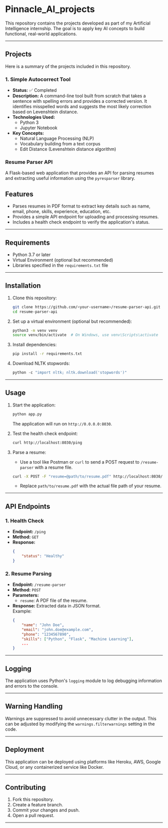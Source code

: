 # Pinnacle_AI_projects

This repository contains the projects developed as part of my Artificial Intelligence internship. The goal is to apply key AI concepts to build functional, real-world applications.

---

## Projects

Here is a summary of the projects included in this repository.

### 1. Simple Autocorrect Tool

* **Status:** ✅ Completed
* **Description:** A command-line tool built from scratch that takes a sentence with spelling errors and provides a corrected version. It identifies misspelled words and suggests the most likely correction based on Levenshtein distance.
* **Technologies Used:**
    * Python 3
    * Jupyter Notebook
* **Key Concepts:**
    * Natural Language Processing (NLP)
    * Vocabulary building from a text corpus
    * Edit Distance (Levenshtein distance algorithm)


### Resume Parser API

A Flask-based web application that provides an API for parsing resumes and extracting useful information using the `pyresparser` library.

## Features

- Parses resumes in PDF format to extract key details such as name, email, phone, skills, experience, education, etc.
- Provides a simple API endpoint for uploading and processing resumes.
- Includes a health check endpoint to verify the application's status.

---

## Requirements

- Python 3.7 or later
- Virtual Environment (optional but recommended)
- Libraries specified in the `requirements.txt` file

---

## Installation

1. Clone this repository:

   ```bash
   git clone https://github.com/<your-username>/resume-parser-api.git
   cd resume-parser-api
   ```

2. Set up a virtual environment (optional but recommended):

   ```bash
   python3 -m venv venv
   source venv/bin/activate  # On Windows, use venv\Scripts\activate
   ```

3. Install dependencies:

   ```bash
   pip install -r requirements.txt
   ```

4. Download NLTK stopwords:

   ```python
   python -c "import nltk; nltk.download('stopwords')"
   ```

---

## Usage

1. Start the application:

   ```bash
   python app.py
   ```

   The application will run on `http://0.0.0.0:8030`.

2. Test the health check endpoint:

   ```bash
   curl http://localhost:8030/ping
   ```

3. Parse a resume:

   - Use a tool like Postman or `curl` to send a POST request to `/resume-parser` with a resume file.

   ```bash
   curl -X POST -F "resume=@path/to/resume.pdf" http://localhost:8030/resume-parser
   ```

   - Replace `path/to/resume.pdf` with the actual file path of your resume.

---

## API Endpoints

### 1. Health Check
- **Endpoint:** `/ping`
- **Method:** `GET`
- **Response:**  
  ```json
  {
      "status": "Healthy"
  }
  ```

### 2. Resume Parsing
- **Endpoint:** `/resume-parser`
- **Method:** `POST`
- **Parameters:**  
  - `resume`: A PDF file of the resume.
- **Response:** Extracted data in JSON format.  
  Example:  
  ```json
  {
      "name": "John Doe",
      "email": "john.doe@example.com",
      "phone": "1234567890",
      "skills": ["Python", "Flask", "Machine Learning"],
      ...
  }
  ```

---

## Logging

The application uses Python's `logging` module to log debugging information and errors to the console.

---

## Warning Handling

Warnings are suppressed to avoid unnecessary clutter in the output. This can be adjusted by modifying the `warnings.filterwarnings` setting in the code.

---

## Deployment

This application can be deployed using platforms like Heroku, AWS, Google Cloud, or any containerized service like Docker.

---

## Contributing

1. Fork this repository.
2. Create a feature branch.
3. Commit your changes and push.
4. Open a pull request.

---


